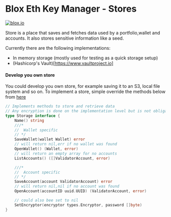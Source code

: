 # Blox Eth Key Manager - Stores


[![blox.io](https://s3.us-east-2.amazonaws.com/app-files.blox.io/static/media/powered_by.png)](https://blox.io)

Store is a place that saves and fetches data used by a portfolio,wallet and accounts. 
It also stores sensitive information like a seed.

Currently there are the following implementations:
- In memory storage (mostly used for testing as a quick storage setup)
- (Hashicorp's Vault)[https://www.vaultproject.io]


#### Develop you own store
You could develop you own store, for example saving it to an S3, local file system and so on.
To implement a store, simple override the methods below from [here](https://github.com/bloxapp/eth2-key-manager/blob/master/core/storage.go)
```go
// Implements methods to store and retrieve data
// Any encryption is done on the implementation level but is not obligatory
type Storage interface {
	Name() string
	///*
	//	Wallet specific
	// */
	SaveWallet(wallet Wallet) error
	// will return nil,err if no wallet was found
	OpenWallet() (Wallet, error)
	// will return an empty array for no accounts
	ListAccounts() ([]ValidatorAccount, error)

	///*
	//	Account specific
	// */
	SaveAccount(account ValidatorAccount) error
	// will return nil,nil if no account was found
	OpenAccount(accountID uuid.UUID) (ValidatorAccount, error)

	// could also bee set to nil
	SetEncryptor(encryptor types.Encryptor, password []byte)
}

```
